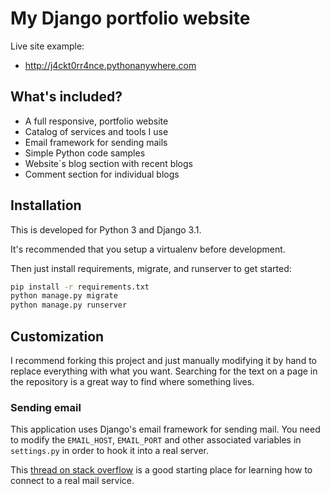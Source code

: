 # My Django portfolio website

Live site example:

- http://j4ckt0rr4nce.pythonanywhere.com

## What's included?

- A full responsive, portfolio website
- Catalog of services and tools I use
- Email framework for sending mails
- Simple Python code samples
- Website´s blog section with recent blogs
- Comment section for individual blogs

## Installation

This is developed for Python 3 and Django 3.1.

It's recommended that you setup a virtualenv before development.

Then just install requirements, migrate, and runserver to get started:

```bash
pip install -r requirements.txt
python manage.py migrate
python manage.py runserver
```

## Customization

I recommend forking this project and just manually modifying it by hand to replace everything with what you want.
Searching for the text on a page in the repository is a great way to find where something lives.

### Sending email

This application uses Django's email framework for sending mail. 
You need to modify the `EMAIL_HOST`, `EMAIL_PORT` and other associated variables in `settings.py` in order
to hook it into a real server.

This [thread on stack overflow](https://stackoverflow.com/questions/6367014/how-to-send-email-via-django)
is a good starting place for learning how to connect to a real mail service.
